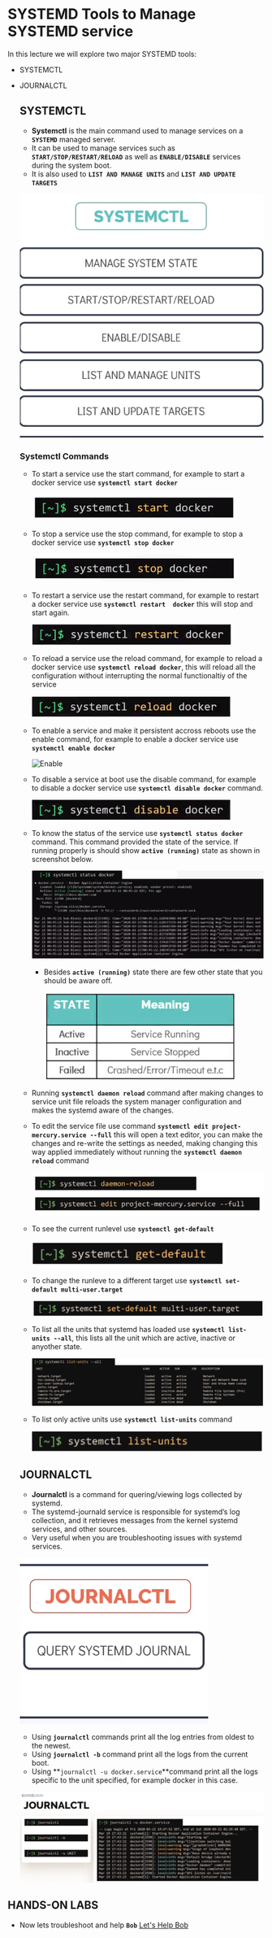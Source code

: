# SYSTEMD Tools to Manage SYSTEMD service

In this lecture we will explore two major SYSTEMD tools:
- SYSTEMCTL
- JOURNALCTL

  ## SYSTEMCTL

   - __Systemctl__ is the main command used to manage services on a **`SYSTEMD`** managed server.
   - It can be used to manage services such as **`START/STOP/RESTART/RELOAD`** as well as **`ENABLE/DISABLE`** services
     during the system boot.
   - It is also used to **`LIST AND MANAGE UNITS`** and **`LIST AND UPDATE TARGETS`** 

   ![Systemcl](../images/systemctl.PNG)

    ### Systemctl Commands 

    - To start a service use the start command, for example to start a docker service use **`systemctl start docker`**

      ![Start](../images/start.PNG)

    - To stop a service use the stop command, for example to stop a docker service use **`systemctl stop docker`**
    
      ![Stop](../images/stop.PNG)

    - To restart a service use the restart command, for example to restart a docker service use **`systemctl restart  docker`** this will stop and start again.

      ![Restart](../images/restart.PNG)

    - To reload a service use the reload command, for example to reload a docker service use **`systemctl reload docker`**, this will reload all the configuration without interrupting the normal functionaltiy of the service
      
      ![Reload](../images/reload.PNG)

    - To enable a service and make it persistent accross reboots use the enable command, for example to enable a docker service use **`systemctl enable docker`**
      
      ![Enable](../images/enalbe.PNG)

    - To disable a service at boot use the disable command, for example to disable a docker service use **`systemctl disable docker`** command.
      
      ![Disable](../images/disable.PNG)

    - To know the status of the service use **`systemctl status docker`** command. This command provided the state of the service. If running properly is should show **`active (running)`** state as shown in screenshot below.
      
      ![Status](../images/status.PNG)

      - Besides **`active (running)`** state there are few other state that you should be aware off.
        
        ![Other](../images/otherstate.PNG)

    - Running **`systemctl daemon reload`** command after making changes to service unit file reloads the system manager configuration and makes the systemd aware of the changes. 

    - To edit the service file use command **`systemctl edit project-mercury.service --full`** this will open a text editor, you can make the changes and re-write the settings as needed, making changing this way applied immediately without running the **`systemctl daemon reload`** command
      
      ![Rewrite](../images/edit.PNG)

    - To see the current runlevel use **`systemctl get-default`**
      
      ![Default](../images/default.PNG)

    - To change the runleve to a different target use  **`systemctl set-default multi-user.target`**
      
      ![Runlevel](../images/runlevel.PNG)

    - To list all the units that systemd has loaded use **`systemctl list-units --all`**, this lists all the unit which are active, inactive or anyother state.
      
      ![List](../images/list.PNG)

    - To list only active units use **`systemctl list-units`** command
      
      ![Active](../images/active.PNG)
        

  ## JOURNALCTL

   - __Journalctl__ is a command for quering/viewing logs collected by systemd.
   - The systemd-journald service is responsible for systemd’s log collection, and it retrieves messages from the kernel    systemd services, and other sources.
   - Very useful when you are troubleshooting issues with systemd services.

   ![Journalctl](../images/journalctl.PNG)

   - Using **`journalctl`** commands print all the log entries from oldest to the newest.
   - Using **`journalctl -b`** command print all the logs from the current boot.
   - Using **`journalctl -u docker.service`**command print all the logs specific to the unit specified, for example docker in this case.

   ![Logs](../images/jlog.PNG)

## HANDS-ON LABS

  - Now lets troubleshoot and help **`Bob`** [Let's Help Bob](https://kodekloud.com/courses/the-linux-basics-course/lectures/17074647)